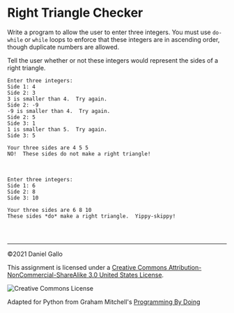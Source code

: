 # Right Triangle Checker


Write a program to allow the user to enter three integers. You
must use `do-while` or `while`
loops to enforce that these integers are in ascending order,
though duplicate numbers are allowed.


Tell the user whether or not these integers would represent the
sides of a right triangle.



```
Enter three integers:
Side 1: 4
Side 2: 3
3 is smaller than 4.  Try again.
Side 2: -9
-9 is smaller than 4.  Try again.
Side 2: 5
Side 3: 1
1 is smaller than 5.  Try again.
Side 3: 5

Your three sides are 4 5 5
NO!  These sides do not make a right triangle!

```

 



```
Enter three integers:
Side 1: 6
Side 2: 8
Side 3: 10

Your three sides are 6 8 10
These sides *do* make a right triangle.  Yippy-skippy!

```


```



```



---


©2021 Daniel Gallo


This assignment is licensed under a
[Creative Commons Attribution-NonCommercial-ShareAlike 3.0 United States License](https://creativecommons.org/licenses/by-nc-sa/3.0/us/deed.en_US).  

![Creative Commons License](images/by-nc-sa.png)





Adapted for Python from Graham Mitchell's [Programming By Doing](https://programmingbydoing.com/)
